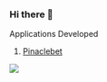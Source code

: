 ### Hi there 👋
Applications Developed

1. <a href="https://www.pinaclebet.com" target="_blank">Pinaclebet</a>

<img src="https://github-readme-stats.vercel.app/api?username=josephkipkemoi&theme=flag_india&show_icons=true">


<!--
**josephkipkemoi/josephkipkemoi** is a ✨ _special_ ✨ repository because its `README.md` (this file) appears on your GitHub profile.

Here are some ideas to get you started:

- 🔭 I’m currently working on ...
- 🌱 I’m currently learning ...
- 👯 I’m looking to collaborate on ...
- 🤔 I’m looking for help with ...
- 💬 Ask me about ...
- 📫 How to reach me: ...
- 😄 Pronouns: ...
- ⚡ Fun fact: ...
-->
